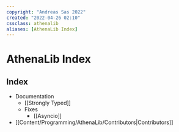 ```yaml
---
copyright: "Andreas Sas 2022"
created: "2022-04-26 02:10"
cssclass: athenalib
aliases: [AthenaLib Index]
---
```

# AthenaLib Index

## Index
- Documentation
    - [[Strongly Typed]]
    - Fixes
        -  [[Asyncio]]
- [[Content/Programming/AthenaLib/Contributors|Contributors]]